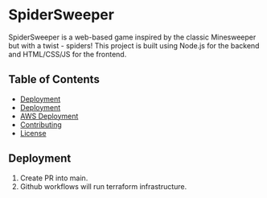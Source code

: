 # SpiderSweeper

SpiderSweeper is a web-based game inspired by the classic Minesweeper but with a twist - spiders! This project is built using Node.js for the backend and HTML/CSS/JS for the frontend.

## Table of Contents
- [Deployment](#deployment)
- [Deployment](#deployment)
- [AWS Deployment](#aws-deployment)
- [Contributing](#contributing)
- [License](#license)


## Deployment

1. Create PR into main.
2. Github workflows will run terraform infrastructure.